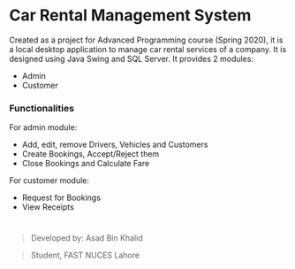 # Car Rental Management System
Created as a project for Advanced Programming course (Spring 2020),
it is a local desktop application to manage car rental services of a company.
It is designed using Java Swing and SQL Server.
It provides 2 modules:
- Admin
- Customer

### Functionalities
For admin module:
- Add, edit, remove Drivers, Vehicles and Customers
- Create Bookings, Accept/Reject them
- Close Bookings and Calculate Fare

For customer module:
- Request for Bookings
- View Receipts


#
> Developed by: Asad Bin Khalid

> Student, FAST NUCES Lahore

